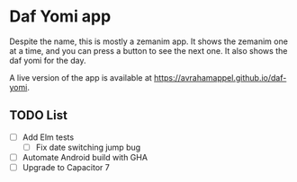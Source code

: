# Daf Yomi app

Despite the name, this is mostly a zemanim app. It shows the zemanim one at a time, and you can press a button to see the next one. It also shows the daf yomi for the day.

A live version of the app is available at https://avrahamappel.github.io/daf-yomi.

## TODO List

- [ ] Add Elm tests
  - [ ] Fix date switching jump bug
- [ ] Automate Android build with GHA
- [ ] Upgrade to Capacitor 7
